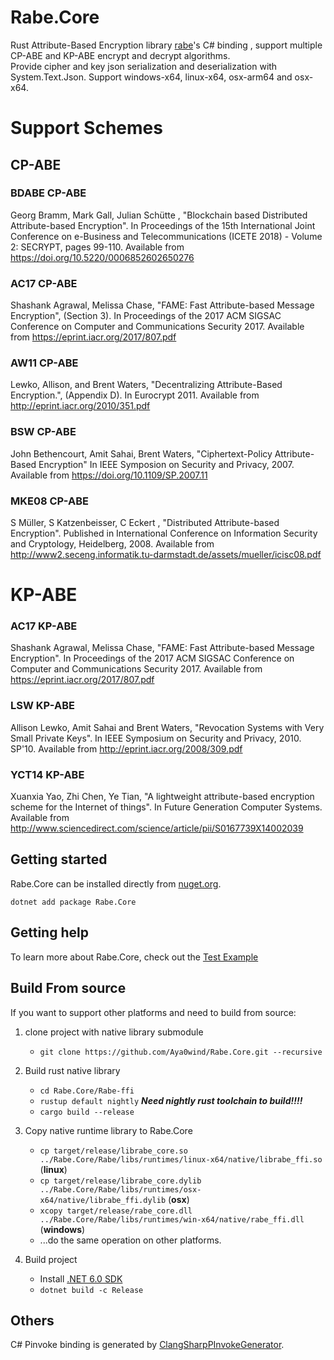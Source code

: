 # Rabe.Core
Rust Attribute-Based Encryption library [rabe](https://github.com/Fraunhofer-AISEC/rabe)'s C# binding , support multiple CP-ABE and KP-ABE encrypt and decrypt algorithms.  
Provide cipher and key json serialization and deserialization with System.Text.Json.
Support windows-x64, linux-x64, osx-arm64 and osx-x64.
# Support Schemes
## CP-ABE
### BDABE CP-ABE

Georg Bramm, Mark Gall, Julian Schütte , "Blockchain based Distributed Attribute-based Encryption". In Proceedings of the 15th International Joint Conference on e-Business and Telecommunications (ICETE 2018) - Volume 2: SECRYPT, pages 99-110. Available from https://doi.org/10.5220/0006852602650276

### AC17 CP-ABE

Shashank Agrawal, Melissa Chase, "FAME: Fast Attribute-based Message Encryption", (Section 3). In Proceedings of the 2017 ACM SIGSAC Conference on Computer and Communications Security 2017. Available from https://eprint.iacr.org/2017/807.pdf

### AW11 CP-ABE

Lewko, Allison, and Brent Waters, "Decentralizing Attribute-Based Encryption.", (Appendix D). In Eurocrypt 2011. Available from http://eprint.iacr.org/2010/351.pdf

### BSW CP-ABE

John Bethencourt, Amit Sahai, Brent Waters, "Ciphertext-Policy Attribute-Based Encryption" In IEEE Symposion on Security and Privacy, 2007. Available from https://doi.org/10.1109/SP.2007.11

### MKE08 CP-ABE

S Müller, S Katzenbeisser, C Eckert , "Distributed Attribute-based Encryption". Published in International Conference on Information Security and Cryptology, Heidelberg, 2008. Available from http://www2.seceng.informatik.tu-darmstadt.de/assets/mueller/icisc08.pdf


# KP-ABE

### AC17 KP-ABE

Shashank Agrawal, Melissa Chase, "FAME: Fast Attribute-based Message Encryption". In Proceedings of the 2017 ACM SIGSAC Conference on Computer and Communications Security 2017. Available from https://eprint.iacr.org/2017/807.pdf

### LSW KP-ABE

Allison Lewko, Amit Sahai and Brent Waters, "Revocation Systems with Very Small Private Keys". In IEEE Symposium on Security and Privacy, 2010. SP'10. Available from http://eprint.iacr.org/2008/309.pdf

### YCT14 KP-ABE

Xuanxia Yao, Zhi Chen, Ye Tian, "A lightweight attribute-based encryption scheme for the Internet of things". In Future Generation Computer Systems. Available from http://www.sciencedirect.com/science/article/pii/S0167739X14002039

## Getting started
Rabe.Core can be installed directly from [nuget.org](https://www.nuget.org/packages/Rabe.Core/).
```
dotnet add package Rabe.Core
```
## Getting help
To learn more about Rabe.Core, check out the [Test Example](https://github.com/Aya0wind/Rabe.Core/tree/main/Test)


## Build From source
If you want to support other platforms and need to build from source:  
1. clone project with native library submodule
   + ```git clone https://github.com/Aya0wind/Rabe.Core.git --recursive```

2. Build rust native library  
   + ```cd Rabe.Core/Rabe-ffi```
   + ```rustup default nightly``` ***Need nightly rust toolchain to build!!!!***
   + ```cargo build --release```  
3. Copy native runtime library to Rabe.Core
   + ```cp target/release/librabe_core.so ../Rabe.Core/Rabe/libs/runtimes/linux-x64/native/librabe_ffi.so``` (**linux**)
   + ```cp target/release/librabe_core.dylib ../Rabe.Core/Rabe/libs/runtimes/osx-x64/native/librabe_ffi.dylib``` (**osx**)
   + ```xcopy target/release/rabe_core.dll ../Rabe.Core/Rabe/libs/runtimes/win-x64/native/rabe_ffi.dll``` (**windows**)
   + ...do the same operation on other platforms.
4. Build project
   + Install [.NET 6.0 SDK](https://dotnet.microsoft.com/en-us/download/dotnet/6.0)
   + ```dotnet build -c Release```
## Others
C# Pinvoke binding is generated by [ClangSharpPInvokeGenerator](https://github.com/dotnet/ClangSharp).
